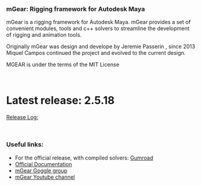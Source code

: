 ### mGear: Rigging framework for Autodesk Maya

mGear is a rigging framework for Autodesk Maya. mGear provides a set of convenient modules, tools and c++ solvers to streamline the development of rigging and animation tools.

Originally mGear was design and develope by Jeremie Passerin , since 2013 Miquel Campos continued the project and evolved to the current design.

MGEAR is under the terms of the MIT License

<br>

# Latest release: 2.5.18
[Release Log:](https://miquelcampos.github.io/mgear/releaseLog.html)

<br>

### Useful links:

- For the official release, with compiled solvers: [Gumroad](https://gumroad.com/l/mgear)
- [Official Documentation](https://miquelcampos.github.io/mgear/)
- [mGear Goggle group](https://groups.google.com/forum/#!forum/mgearusergroup)
- [mGear Youtube channel](https://www.youtube.com/c/mgearriggingframework)
